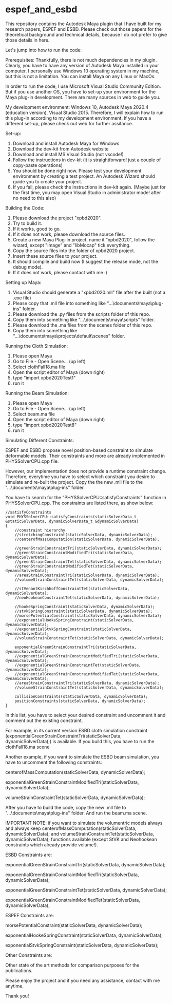 # espef_and_esbd
This repository contains the Autodesk Maya plugin that I have built for my research papers, ESPEF and ESBD. Please check out those papers for the theoretical background and technical details, because I do not prefer to give those details in here.

Let's jump into how to run the code:

Prerequisites:
Thankfully, there is not much dependencies in my plugin. Clearly, you have to have any version of Autodesk Maya installed in your computer. I personally use Windows 10 operating system in my machine, but this is not a limitation. You can install Maya on any Linux or MacOs.

In order to run the code, I use Microsoft Visual Studio Community Edition. But if you use another OS, you have to set-up your environment for the Maya plug-in development. There are many sources in web to guide you.

My development environment: Windows 10, Autodesk Maya 2020.4 (education version), Visual Studio 2015. Therefore, I will explain how to run this plug-in according to my development environment. If you have a different set-up, please check out web for further assitance.

Set-up:
1) Download and install Autodesk Maya for Windows
2) Download the dev-kit from Autodesk website
3) Download and install MS Visual Studio (not vscode!)
4) Follow the instructions in dev-kit (it is straightforward! just a couple of copy-paste operations)
5) You should be done right now. Please test your development environment by creating a test project. An Autodesk Wizard should guide you to create your project.
6) If you fail, please check the instructions in dev-kit again. (Maybe just for the first time, you may open Visual Studio in administrator mode! after no need to this also)

Building the Code:
1) Please download the project "xpbd2020".
2) Try to build it.
3) If it works, good to go.
4) If it does not work, please download the source files.
5) Create a new Maya Plug-in project, name it "xpbd2020", follow the wizard, except "Image" and "libMocap" tick everything.
6) Copy the source files into the folder of xpbd2020 project.
7) Insert these source files to your project.
8) It should compile and build now (I suggest the release mode, not the debug mode).
9) If it does not work, please contact with me :)

Setting up Maya:
1) Visual Studio should generate a "xpbd2020.mll" file after the built (not a .exe file)
2) Please copy that .mll file into something like "...\documents\maya\plug-ins" folder.
3) Please download the .py files from the scripts folder of this repo.
4) Copy them into something like "...\documents\maya\scripts" folder.
5) Please download the .ma files from the scenes folder of this repo.
6) Copy them into something like "...\documents\maya\projects\default\scenes" folder.

Running the Cloth Simulation:
1) Please open Maya
2) Go to File - Open Scene... (up left)
3) Select clothFall18.ma file
4) Open the script editor of Maya (down right)
5) type "import xpbd2020Test1"
6) run it

Running the Beam Simulation:
1) Please open Maya
2) Go to File - Open Scene... (up left)
3) Select beam.ma file
4) Open the script editor of Maya (down right)
5) type "import xpbd2020Test8"
6) run it

Simulating Different Constraints:

ESPEF and ESBD propose novel position-based constraint to simulate deformable models. Their constraints and more are already implemented in PHYSSolverCPU.cpp file. 

However, our implementation does not provide a runtime constraint change. Therefore, everytime you have to select which constraint you desire to simulate and re-built the project. Copy the the new .mll file to the "...\documents\maya\plug-ins" folder.

You have to search for the "PHYSSolverCPU::satisfyConstraints" function in PHYSSolverCPU.cpp. The constraints are listed there, as show below:


	//satisfyConstraints
	void PHYSSolverCPU::satisfyConstraints(staticSolverData_t &staticSolverData, dynamicSolverData_t &dynamicSolverData)
	{	
	 	//constraint hierarchy 
		//stretchingConstraint(staticSolverData, dynamicSolverData);
		//centerofMassComputation(staticSolverData, dynamicSolverData);
	
		//greenStrainConstraintTri(staticSolverData, dynamicSolverData);
		//greenStrainConstraintModifiedTri(staticSolverData, dynamicSolverData);
		//greenStrainConstraintTet(staticSolverData, dynamicSolverData);
		//greenStrainConstraintModifiedTet(staticSolverData, dynamicSolverData);
		//areaStrainConstraintTri(staticSolverData, dynamicSolverData);
		//volumeStrainConstraintTet(staticSolverData, dynamicSolverData);
	
		//stVenantKirchhoffConstraintTet(staticSolverData, dynamicSolverData);
		//neoHookeanConstraintTet(staticSolverData, dynamicSolverData);
	
		//hookeSpringConstraint(staticSolverData, dynamicSolverData);
		//stvkSpringConstraint(staticSolverData, dynamicSolverData);
		//morsePotentialConstraint(staticSolverData, dynamicSolverData);
		//exponentialHookeSpringConstraint(staticSolverData, dynamicSolverData);
		//exponentialStvkSpringConstraint(staticSolverData, dynamicSolverData);
		//volumeStrainConstraintTet(staticSolverData, dynamicSolverData);
	
		exponentialGreenStrainConstraintTri(staticSolverData, dynamicSolverData);
		//exponentialGreenStrainConstraintModifiedTri(staticSolverData, dynamicSolverData);
		//exponentialGreenStrainConstraintTet(staticSolverData, dynamicSolverData);
		//exponentialGreenStrainConstraintModifiedTet(staticSolverData, dynamicSolverData);
		//areaStrainConstraintTri(staticSolverData, dynamicSolverData);
		//volumeStrainConstraintTet(staticSolverData, dynamicSolverData);
		
		collisionConstraints(staticSolverData, dynamicSolverData);
		positionConstraints(staticSolverData, dynamicSolverData); 
	}

In this list, you have to select your desired constraint and uncomment it and comment out the existing constraint.

For example, in its current version ESBD cloth simulation constraint (exponentialGreenStrainConstraintTri(staticSolverData, dynamicSolverData);) is available. If you build this, you have to run the clothFall18.ma scene

Another example, if you want to simulate the ESBD beam simulation, you have to uncomment the following constraints:

centerofMassComputation(staticSolverData, dynamicSolverData);

exponentialGreenStrainConstraintModifiedTri(staticSolverData, dynamicSolverData);

volumeStrainConstraintTet(staticSolverData, dynamicSolverData);

After you have to build the code, copy the new .mll file to "...\documents\maya\plug-ins" folder. And run the beam.ma scene.

IMPORTANT NOTE: if you want to simulate the volumentric models always and always keep centerofMassComputation(staticSolverData, dynamicSolverData); and volumeStrainConstraintTet(staticSolverData, dynamicSolverData); functions available (except StVK and Neohookean constraints which already provide volume!).

ESBD Constraints are:

exponentialGreenStrainConstraintTri(staticSolverData, dynamicSolverData);

exponentialGreenStrainConstraintModifiedTri(staticSolverData, dynamicSolverData);

exponentialGreenStrainConstraintTet(staticSolverData, dynamicSolverData);

exponentialGreenStrainConstraintModifiedTet(staticSolverData, dynamicSolverData);

ESPEF Constraints are:

morsePotentialConstraint(staticSolverData, dynamicSolverData);

exponentialHookeSpringConstraint(staticSolverData, dynamicSolverData);

exponentialStvkSpringConstraint(staticSolverData, dynamicSolverData);

Other Constraints are:

Other state of the art methods for comparison purposes for the publications.

Please enjoy the project and if you need any assistance, contact with me anytime.

Thank you!
